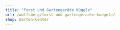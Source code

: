 ```yaml
---
title: "Forst und Gartengeräte Kügele"
url: /wolfsberg/forst-und-gartengeraete-kuegele/
shop: Garten-Center
---
```

